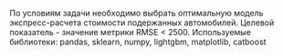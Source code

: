 По условиям задачи необходимо выбрать оптимальную модель экспресс-расчета стоимости подержанных автомобилей. Целевой показатель - значение метрики RMSE < 2500. Используемые библиотеки: pandas, sklearn, numpy, lightgbm, matplotlib, catboost
